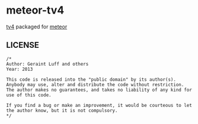 # meteor-tv4

[tv4](https://github.com/geraintluff/tv4) packaged for [meteor](http://meteor.com)

## LICENSE

```
/*
Author: Geraint Luff and others
Year: 2013

This code is released into the "public domain" by its author(s).  Anybody may use, alter and distribute the code without restriction.  The author makes no guarantees, and takes no liability of any kind for use of this code.

If you find a bug or make an improvement, it would be courteous to let the author know, but it is not compulsory.
*/
```

